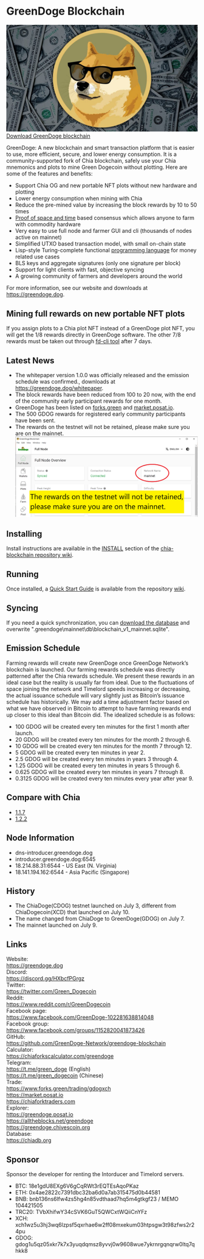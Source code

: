 # GreenDoge Blockchain
![image](https://github.com/GreenDoge-Network/greendoge-blockchain/blob/96981368b3949a91b836e8c01dca3b3ba0207d50/greendoge.jpg)
[Download GreenDoge blockchain](https://github.com/GreenDoge-Network/greendoge-blockchain/releases/tag/1.2.3)

GreenDoge: A new blockchain and smart transaction platform that is easier to use, more efficient, secure, and lower energy consumption. It is a community-supported fork of Chia blockchain, safely use your Chia mnemonics and plots to mine Green Dogecoin without plotting. Here are some of the features and benefits:
* Support Chia OG and new portable NFT plots without new hardware and plotting
* Lower energy consumption when mining with Chia
* Reduce the pre-mined value by increasing the block rewards by 10 to 50 times
* [Proof of space and time](https://docs.google.com/document/d/1tmRIb7lgi4QfKkNaxuKOBHRmwbVlGL4f7EsBDr_5xZE/edit) based consensus which allows anyone to farm with commodity hardware
* Very easy to use full node and farmer GUI and cli (thousands of nodes active on mainnet)
* Simplified UTXO based transaction model, with small on-chain state
* Lisp-style Turing-complete functional [programming language](https://chialisp.com/) for money related use cases
* BLS keys and aggregate signatures (only one signature per block)
* Support for light clients with fast, objective syncing
* A growing community of farmers and developers around the world

For more information, see our website and downloads at https://greendoge.dog.

## Mining full rewards on new portable NFT plots 
If you assign plots to a Chia plot NFT instead of a GreenDoge plot NFT, you will get the 1/8 rewards directly in GreenDoge software. The other 7/8 rewards must be taken out through [fd-cli tool](https://github.com/GreenDoge-Network/fd-cli) after 7 days.

## Latest News
- The whitepaper version 1.0.0 was officially released and the emission schedule was confirmed., downloads at https://greendoge.dog/whitepaper.
- The block rewards have been reduced from 100 to 20 now, with the end of the community early participant rewards for one month.
- GreenDoge has been listed on [forks.green](https://www.forks.green/) and [market.posat.io](https://market.posat.io/).
- The 500 GDOG rewards for registered early community participants have been sent.
- The rewards on the testnet will not be retained, please make sure you are on the mainnet.
![image](https://github.com/GreenDoge-Network/greendoge-blockchain/blob/79a9291b3d70f2dd03702e1822193f4d6ca16601/make_sure_mainnet.png)

## Installing

Install instructions are available in the
[INSTALL](https://github.com/Chia-Network/chia-blockchain/wiki/INSTALL)
section of the
[chia-blockchain repository wiki](https://github.com/Chia-Network/chia-blockchain/wiki).

## Running

Once installed, a
[Quick Start Guide](https://github.com/Chia-Network/chia-blockchain/wiki/Quick-Start-Guide)
is available from the repository
[wiki](https://github.com/Chia-Network/chia-blockchain/wiki).

## Syncing
If you need a quick synchronization, you can [download the database](https://chiadb.org/) and overwrite ".greendoge\mainnet\db\blockchain_v1_mainnet.sqlite".

## Emission Schedule
Farming rewards will create new GreenDoge once GreenDoge Network’s blockchain is launched. Our farming rewards schedule was directly patterned after the Chia rewards schedule. We present these rewards in an ideal case but the reality is usually far from ideal. Due to the fluctuations of space joining the network and Timelord speeds increasing or decreasing, the actual issuance schedule will vary slightly just as Bitcoin’s issuance schedule has historically. We may add a time adjustment factor based on what we have observed in Bitcoin to attempt to have farming rewards end up closer to this ideal than Bitcoin did. The idealized schedule is as follows: 
- 100 GDOG will be created every ten minutes for the first 1 month after launch.
- 20 GDOG will be created every ten minutes for the month 2 through 6.
- 10 GDOG will be created every ten minutes for the month 7 through 12.
- 5 GDOG will be created every ten minutes in year 2.
- 2.5 GDOG will be created every ten minutes in years 3 through 4.
- 1.25 GDOG will be created every ten minutes in years 5 through 6.
- 0.625 GDOG will be created every ten minutes in years 7 through 8.
- 0.3125 GDOG will be created every ten minutes every year after year 9.

## Compare with Chia
- [1.1.7](https://github.com/GreenDoge-Network/greendoge-blockchain/commit/ebc135046acf159d625bcb854bee613dc9f81182)
- [1.2.2](https://github.com/GreenDoge-Network/greendoge-blockchain/commit/1702a31ffe3e8e55e296d7047e00b08a161210d2)

## Node Information
- dns-introducer.greendoge.dog
- introducer.greendoge.dog:6545
- 18.214.88.31:6544 - US East (N. Virginia)
- 18.141.194.162:6544 - Asia Pacific (Singapore)

## History
- The ChiaDoge(CDOG) testnet launched on July 3, different from ChiaDogecoin(XCD) that launched on July 10.
- The name changed from ChiaDoge to GreenDoge(GDOG) on July 7.
- The mainnet launched on July 9.

## Links
Website: <br>
https://greendoge.dog <br>
Discord: <br>
https://discord.gg/HXbcfPGrgz <br>
Twitter: <br>
https://twitter.com/Green_Dogecoin <br>
Reddit: <br>
https://www.reddit.com/r/GreenDogecoin <br>
Facebook page: <br>
https://www.facebook.com/GreenDoge-102281638814048 <br>
Facebook group: <br>
https://www.facebook.com/groups/1152820041873426 <br>
GitHub: <br>
https://github.com/GreenDoge-Network/greendoge-blockchain <br>
Calculator: <br>
https://chiaforkscalculator.com/greendoge <br>
Telegram: <br>
https://t.me/green_doge (English) <br>
https://t.me/green_dogecoin (Chinese) <br>
Trade: <br>
https://www.forks.green/trading/gdogxch <br>
https://market.posat.io <br>
https://chiaforktraders.com <br>
Explorer: <br>
https://greendoge.posat.io <br>
https://alltheblocks.net/greendoge <br>
https://greendoge.chivescoin.org <br>
Database: <br>
https://chiadb.org

## Sponsor 
Sponsor the developer for renting the Intorducer and Timelord servers.
- BTC: 18e1gdU8EXg6V6gCqRWt3rEQTEsAqoPKaz
- ETH: 0x4ae2822c7391dbc32ba6d0a7ab315475d0b44581
- BNB: bnb136ns6lfw4zs5hg4n85vdthaad7hq5m4gtkgf23 / MEMO 104421505
- TRC20: TVbXhifwY34cSVK6GuT5QWCxtWQiiCnYFz
- XCH: xch1wz5u3hj3wq6lzpsf5qxrhae6w2ff08mxekum03htpsgw3t98zfws2r24pu
- GDOG: gdog1u5qz05xkr7k7x3yuqdqmsz8yvvj0w9608wue7ykrnrgqnqrw0ltq7qhkk8
